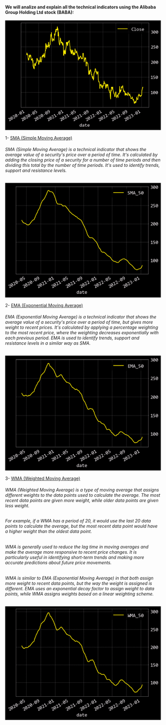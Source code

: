 #### We will analize and explain all the technical indicators using the Alibaba Group Holding Ltd stock (BABA):

![BABA](STOCK.png)

1- [SMA (Simple Moving Average)](./SMA/)
###### SMA (Simple Moving Average) is a technical indicator that shows the average value of a security's price over a period of time. It's calculated by adding the closing price of a security for a number of time periods and then dividing this total by the number of time periods. It's used to identify trends, support and resistance levels.
![SMA](/SMA/SMA.png)


2- [EMA (Exponential Moving Average)](./EMA/)
###### EMA (Exponential Moving Average) is a technical indicator that shows the average value of a security's price over a period of time, but gives more weight to recent prices. It's calculated by applying a percentage weighting to the most recent price, where the weighting decreases exponentially with each previous period. EMA is used to identify trends, support and resistance levels in a similar way as SMA.
![EMA](/EMA/EMA.png)


3- [WMA (Weighted Moving Average)](./WMA/)
###### WMA (Weighted Moving Average) is a type of moving average that assigns different weights to the data points used to calculate the average. The most recent data points are given more weight, while older data points are given less weight.

###### For example, if a WMA has a period of 20, it would use the last 20 data points to calculate the average, but the most recent data point would have a higher weight than the oldest data point.

###### WMA is generally used to reduce the lag time in moving averages and make the average more responsive to recent price changes. It is particularly useful in identifying short-term trends and making more accurate predictions about future price movements.

###### WMA is similar to EMA (Exponential Moving Average) in that both assign more weight to recent data points, but the way the weight is assigned is different. EMA uses an exponential decay factor to assign weight to data points, while WMA assigns weights based on a linear weighting scheme.
![WMA](/WMA/WMA.png)



